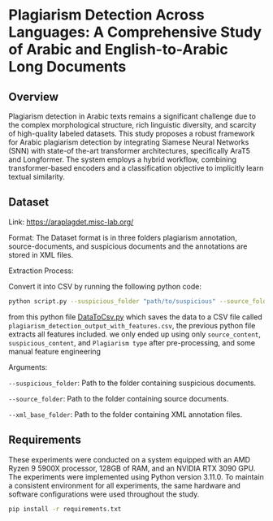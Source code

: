 # Plagiarism Detection Across Languages: A Comprehensive Study of Arabic and English-to-Arabic Long Documents

## Overview

Plagiarism detection in Arabic texts remains a significant challenge due to the complex morphological structure, rich linguistic diversity, and scarcity of high-quality labeled datasets. This study proposes a robust framework for Arabic plagiarism detection by integrating Siamese Neural Networks (SNN) with state-of the-art transformer architectures, specifically AraT5 and Longformer. The system employs a hybrid workflow, combining transformer-based encoders and a classification objective to implicitly learn textual similarity.


## Dataset
Link: https://araplagdet.misc-lab.org/

Format: The Dataset format is in three folders plagiarism annotation, source-documents, and suspicious documents and the annotations are stored in XML files. 

Extraction Process:

Convert it into CSV by running the following python code: 
```bash
python script.py --suspicious_folder "path/to/suspicious" --source_folder "path/to/source" --xml_base_folder "path/to/xml"
```
from this python file [DataToCsv.py](DataToCsv.py) which saves the data to a CSV file called ```plagiarism_detection_output_with_features.csv```, the previous python file extracts all features included. we only ended up using only ```source_content```, ```suspicious_content```, and ```Plagiarism type``` after pre-processing, and some manual feature engineering

Arguments:

```--suspicious_folder```: Path to the folder containing suspicious documents.

```--source_folder```: Path to the folder containing source documents.

```--xml_base_folder```: Path to the folder containing XML annotation files.



## Requirements

These experiments were conducted on a system equipped with an AMD Ryzen 9 5900X processor, 128GB of RAM, and an NVIDIA RTX 3090 GPU. The experiments were implemented using Python version 3.11.0. 
To maintain a consistent environment for all experiments, the same hardware and software configurations were used throughout the study.

```bash
pip install -r requirements.txt
```




